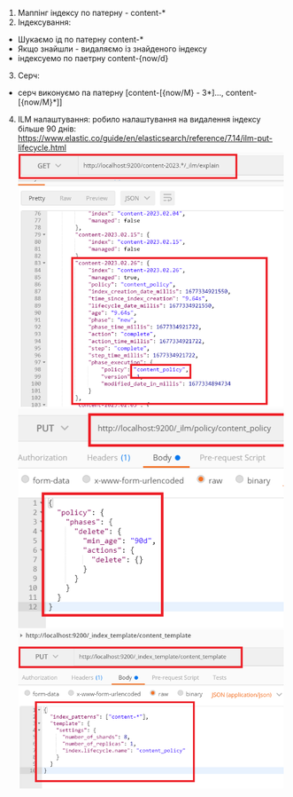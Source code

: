 1) Маппінг індексу по патерну - content-*
2) Індексування:
- Шукаємо ід по патерну content-*
- Якщо знайшли - видаляємо із знайденого індексу
- індексуемо по паетрну content-{now/d}
3) Серч:
- серч виконуємо па патерну [content-[{now/M} - 3*]..., content-[{now/M}*]]

4) ILM налаштування: робило налаштування на видалення індексу більше 90 днів:
   https://www.elastic.co/guide/en/elasticsearch/reference/7.14/ilm-put-lifecycle.html
![img.png](img.png)
![img_1.png](img_1.png)
![img_2.png](img_2.png)
